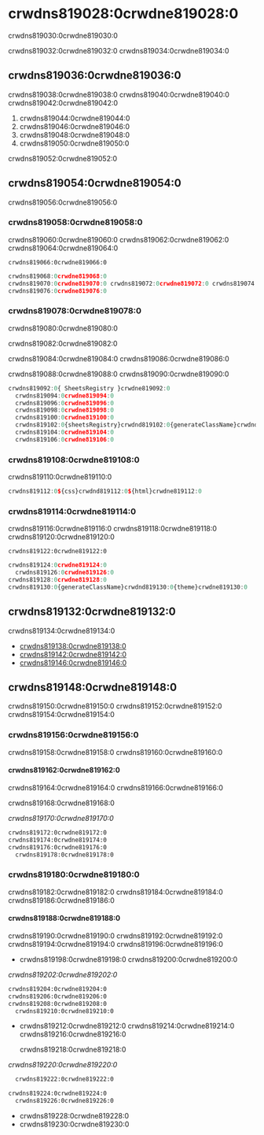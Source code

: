 # crwdns819028:0crwdne819028:0

<p class="description">crwdns819030:0crwdne819030:0</p>

crwdns819032:0crwdne819032:0 crwdns819034:0crwdne819034:0

## crwdns819036:0crwdne819036:0

crwdns819038:0crwdne819038:0 crwdns819040:0crwdne819040:0 crwdns819042:0crwdne819042:0

1. crwdns819044:0crwdne819044:0
2. crwdns819046:0crwdne819046:0
3. crwdns819048:0crwdne819048:0
4. crwdns819050:0crwdne819050:0

crwdns819052:0crwdne819052:0

## crwdns819054:0crwdne819054:0

crwdns819056:0crwdne819056:0

### crwdns819058:0crwdne819058:0

crwdns819060:0crwdne819060:0 crwdns819062:0crwdne819062:0 crwdns819064:0crwdne819064:0

`crwdns819066:0crwdne819066:0`

```js
crwdns819068:0crwdne819068:0
crwdns819070:0crwdne819070:0 crwdns819072:0crwdne819072:0 crwdns819074:0crwdne819074:0
crwdns819076:0crwdne819076:0
```

### crwdns819078:0crwdne819078:0

crwdns819080:0crwdne819080:0

crwdns819082:0crwdne819082:0

crwdns819084:0crwdne819084:0 crwdns819086:0crwdne819086:0

crwdns819088:0crwdne819088:0 crwdns819090:0crwdne819090:0

```jsx
crwdns819092:0{ SheetsRegistry }crwdne819092:0
  crwdns819094:0crwdne819094:0
  crwdns819096:0crwdne819096:0
  crwdns819098:0crwdne819098:0
  crwdns819100:0crwdne819100:0
  crwdns819102:0{sheetsRegistry}crwdnd819102:0{generateClassName}crwdnd819102:0{theme}crwdnd819102:0{sheetsManager}crwdne819102:0
  crwdns819104:0crwdne819104:0
  crwdns819106:0crwdne819106:0
```

### crwdns819108:0crwdne819108:0

crwdns819110:0crwdne819110:0

```js
crwdns819112:0${css}crwdnd819112:0${html}crwdne819112:0
```

### crwdns819114:0crwdne819114:0

crwdns819116:0crwdne819116:0 crwdns819118:0crwdne819118:0 crwdns819120:0crwdne819120:0

`crwdns819122:0crwdne819122:0`

```jsx
crwdns819124:0crwdne819124:0
  crwdns819126:0crwdne819126:0
crwdns819128:0crwdne819128:0
crwdns819130:0{generateClassName}crwdnd819130:0{theme}crwdne819130:0
```

## crwdns819132:0crwdne819132:0

crwdns819134:0crwdne819134:0

- [crwdns819138:0crwdne819138:0](crwdns819136:0crwdne819136:0)
- [crwdns819142:0crwdne819142:0](crwdns819140:0crwdne819140:0)
- [crwdns819146:0crwdne819146:0](crwdns819144:0crwdne819144:0)

## crwdns819148:0crwdne819148:0

crwdns819150:0crwdne819150:0 crwdns819152:0crwdne819152:0 crwdns819154:0crwdne819154:0

### crwdns819156:0crwdne819156:0

crwdns819158:0crwdne819158:0 crwdns819160:0crwdne819160:0

#### crwdns819162:0crwdne819162:0

crwdns819164:0crwdne819164:0 crwdns819166:0crwdne819166:0

crwdns819168:0crwdne819168:0

*crwdns819170:0crwdne819170:0*

```diff
crwdns819172:0crwdne819172:0
crwdns819174:0crwdne819174:0
crwdns819176:0crwdne819176:0
  crwdns819178:0crwdne819178:0
```

### crwdns819180:0crwdne819180:0

crwdns819182:0crwdne819182:0 crwdns819184:0crwdne819184:0 crwdns819186:0crwdne819186:0

#### crwdns819188:0crwdne819188:0

crwdns819190:0crwdne819190:0 crwdns819192:0crwdne819192:0 crwdns819194:0crwdne819194:0 crwdns819196:0crwdne819196:0

- crwdns819198:0crwdne819198:0 crwdns819200:0crwdne819200:0

*crwdns819202:0crwdne819202:0*

```diff
crwdns819204:0crwdne819204:0
crwdns819206:0crwdne819206:0
crwdns819208:0crwdne819208:0
  crwdns819210:0crwdne819210:0
```

- crwdns819212:0crwdne819212:0 crwdns819214:0crwdne819214:0 crwdns819216:0crwdne819216:0
    
    crwdns819218:0crwdne819218:0

*crwdns819220:0crwdne819220:0*

```diff
  crwdns819222:0crwdne819222:0

crwdns819224:0crwdne819224:0
  crwdns819226:0crwdne819226:0
```

- crwdns819228:0crwdne819228:0
- crwdns819230:0crwdne819230:0